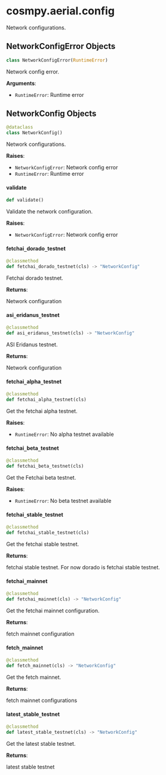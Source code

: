 <a id="cosmpy.aerial.config"></a>

# cosmpy.aerial.config

Network configurations.

<a id="cosmpy.aerial.config.NetworkConfigError"></a>

## NetworkConfigError Objects

```python
class NetworkConfigError(RuntimeError)
```

Network config error.

**Arguments**:

- `RuntimeError`: Runtime error

<a id="cosmpy.aerial.config.NetworkConfig"></a>

## NetworkConfig Objects

```python
@dataclass
class NetworkConfig()
```

Network configurations.

**Raises**:

- `NetworkConfigError`: Network config error
- `RuntimeError`: Runtime error

<a id="cosmpy.aerial.config.NetworkConfig.validate"></a>

#### validate

```python
def validate()
```

Validate the network configuration.

**Raises**:

- `NetworkConfigError`: Network config error

<a id="cosmpy.aerial.config.NetworkConfig.fetchai_dorado_testnet"></a>

#### fetchai`_`dorado`_`testnet

```python
@classmethod
def fetchai_dorado_testnet(cls) -> "NetworkConfig"
```

Fetchai dorado testnet.

**Returns**:

Network configuration

<a id="cosmpy.aerial.config.NetworkConfig.asi_eridanus_testnet"></a>

#### asi`_`eridanus`_`testnet

```python
@classmethod
def asi_eridanus_testnet(cls) -> "NetworkConfig"
```

ASI Eridanus testnet.

**Returns**:

Network configuration

<a id="cosmpy.aerial.config.NetworkConfig.fetchai_alpha_testnet"></a>

#### fetchai`_`alpha`_`testnet

```python
@classmethod
def fetchai_alpha_testnet(cls)
```

Get the fetchai alpha testnet.

**Raises**:

- `RuntimeError`: No alpha testnet available

<a id="cosmpy.aerial.config.NetworkConfig.fetchai_beta_testnet"></a>

#### fetchai`_`beta`_`testnet

```python
@classmethod
def fetchai_beta_testnet(cls)
```

Get the Fetchai beta testnet.

**Raises**:

- `RuntimeError`: No beta testnet available

<a id="cosmpy.aerial.config.NetworkConfig.fetchai_stable_testnet"></a>

#### fetchai`_`stable`_`testnet

```python
@classmethod
def fetchai_stable_testnet(cls)
```

Get the fetchai stable testnet.

**Returns**:

fetchai stable testnet. For now dorado is fetchai stable testnet.

<a id="cosmpy.aerial.config.NetworkConfig.fetchai_mainnet"></a>

#### fetchai`_`mainnet

```python
@classmethod
def fetchai_mainnet(cls) -> "NetworkConfig"
```

Get the fetchai mainnet configuration.

**Returns**:

fetch mainnet configuration

<a id="cosmpy.aerial.config.NetworkConfig.fetch_mainnet"></a>

#### fetch`_`mainnet

```python
@classmethod
def fetch_mainnet(cls) -> "NetworkConfig"
```

Get the fetch mainnet.

**Returns**:

fetch mainnet configurations

<a id="cosmpy.aerial.config.NetworkConfig.latest_stable_testnet"></a>

#### latest`_`stable`_`testnet

```python
@classmethod
def latest_stable_testnet(cls) -> "NetworkConfig"
```

Get the latest stable testnet.

**Returns**:

latest stable testnet

